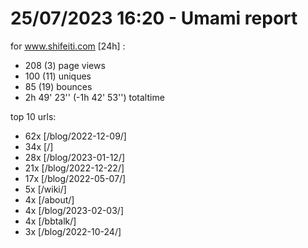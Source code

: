 # 25/07/2023 16:20 - Umami report
for www.shifeiti.com [24h] :

 - 208 (3) page views
 - 100 (11) uniques
 - 85 (19) bounces
 - 2h 49' 23'' (-1h 42' 53'') totaltime


top 10 urls:
 - 62x [/blog/2022-12-09/]
 - 34x [/]
 - 28x [/blog/2023-01-12/]
 - 21x [/blog/2022-12-22/]
 - 17x [/blog/2022-05-07/]
 - 5x [/wiki/]
 - 4x [/about/]
 - 4x [/blog/2023-02-03/]
 - 4x [/bbtalk/]
 - 3x [/blog/2022-10-24/]


